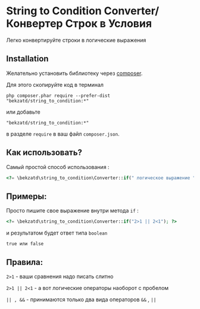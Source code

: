 String to Condition Converter/Конвертер Строк в Условия
=============================
Легко конвертируйте строки в логические выражения 

Installation
------------

Желательно установить библиотеку через [composer](http://getcomposer.org/download/).

Для этого скопируйте код в терминал

```
php composer.phar require --prefer-dist "bekzatd/string_to_condition:*"
```

или добавьте

```
"bekzatd/string_to_condition:*"
```

в разделе `require` в ваш файл `composer.json`.


Как использовать?
-----

Самый простой способ использования  :

```php
<?= \bekzatd\string_to_condition\Converter::if(" логическое выражение "); ?>
```

Примеры:
-----

Просто пишите свое выражение внутри метода `if`  :

```php
<?= \bekzatd\string_to_condition\Converter::if("2>1 || 2<1"); ?>
```

и результатом будет ответ типа `boolean`

```
true или false
```

Правила:
-----

`2>1` - ваши сравнения надо писать слитно

`2>1 || 2<1` - а вот логические операторы наоборот с пробелом

`|| , &&` - принимаются только два вида операторов `&&` , `||` 
